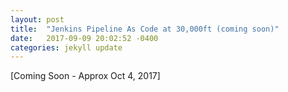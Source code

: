 ```yaml
---
layout: post
title:  "Jenkins Pipeline As Code at 30,000ft (coming soon)"
date:   2017-09-09 20:02:52 -0400
categories: jekyll update
---
```


[Coming Soon - Approx Oct 4, 2017]
